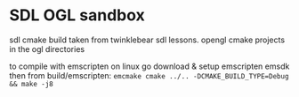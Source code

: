 SDL OGL sandbox
=

sdl cmake build taken from twinklebear sdl lessons. opengl cmake projects in the ogl directories

to compile with emscripten on linux go download & setup emscripten emsdk then from build/emscripten:
`emcmake cmake ../.. -DCMAKE_BUILD_TYPE=Debug && make -j8`
